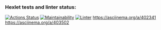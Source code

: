 ### Hexlet tests and linter status:
[![Actions Status](https://github.com/McPatrik/frontend-project-lvl1/workflows/hexlet-check/badge.svg)](https://github.com/McPatrik/frontend-project-lvl1/actions)
[![Maintainability](https://api.codeclimate.com/v1/badges/a99a88d28ad37a79dbf6/maintainability)](https://codeclimate.com/github/codeclimate/codeclimate/maintainability)
[![Linter](https://github.com/McPatrik/frontend-project-lvl1/actions/workflows/superlinter.yml/badge.svg)](https://github.com/McPatrik/frontend-project-lvl1/actions/workflows/superlinter.yml)
https://asciinema.org/a/402341
https://asciinema.org/a/403502
